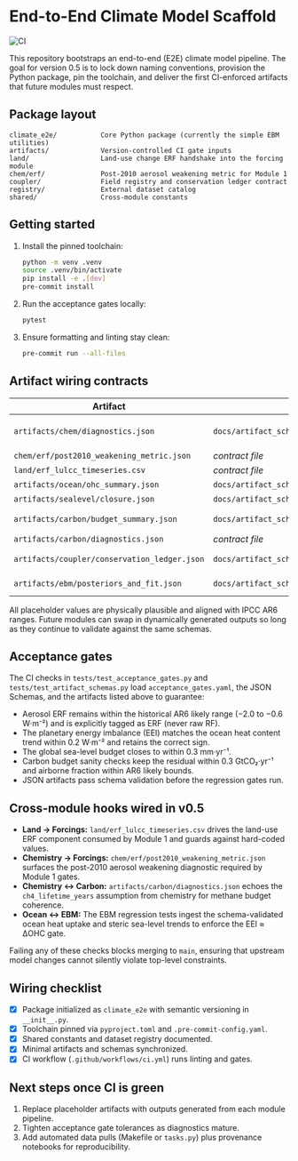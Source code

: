 # End-to-End Climate Model Scaffold

![CI](https://github.com/your-org/end-to-end-climate-model/actions/workflows/ci.yml/badge.svg)

This repository bootstraps an end-to-end (E2E) climate model pipeline. The goal for
version 0.5 is to lock down naming conventions, provision the Python package, pin the
toolchain, and deliver the first CI-enforced artifacts that future modules must
respect.

## Package layout

```
climate_e2e/           Core Python package (currently the simple EBM utilities)
artifacts/             Version-controlled CI gate inputs
land/                  Land-use change ERF handshake into the forcing module
chem/erf/              Post-2010 aerosol weakening metric for Module 1
coupler/               Field registry and conservation ledger contract
registry/              External dataset catalog
shared/                Cross-module constants
```

## Getting started

1. Install the pinned toolchain:
   ```bash
   python -m venv .venv
   source .venv/bin/activate
   pip install -e .[dev]
   pre-commit install
   ```
2. Run the acceptance gates locally:
   ```bash
   pytest
   ```
3. Ensure formatting and linting stay clean:
   ```bash
   pre-commit run --all-files
   ```

## Artifact wiring contracts

| Artifact | Schema | Key fields | Units |
| --- | --- | --- | --- |
| `artifacts/chem/diagnostics.json` | `docs/artifact_schemas/chem_diagnostics.schema.json` | `industrial_era_ERF_total`, `ch4_lifetime_years`, `forcing_convention` | W·m⁻², years, text |
| `chem/erf/post2010_weakening_metric.json` | _contract file_ | `weakening_percent_since_2010` | % |
| `land/erf_lulcc_timeseries.csv` | _contract file_ | `erf_wm2` | W·m⁻² |
| `artifacts/ocean/ohc_summary.json` | `docs/artifact_schemas/ocean_ohc_summary.schema.json` | `dHdt_Wm2` | W·m⁻² |
| `artifacts/sealevel/closure.json` | `docs/artifact_schemas/sealevel_closure.schema.json` | `residual_trend_mm_per_yr` | mm·yr⁻¹ |
| `artifacts/carbon/budget_summary.json` | `docs/artifact_schemas/carbon_budget_summary.schema.json` | `residual_GtCO2_per_yr_decadal`, `airborne_fraction_multidecadal` | Gt·CO₂·yr⁻¹, fraction |
| `artifacts/carbon/diagnostics.json` | _contract file_ | `assumed_ch4_lifetime_years` | years |
| `artifacts/coupler/conservation_ledger.json` | `docs/artifact_schemas/coupler_conservation_ledger.schema.json` | `global_energy_leak_Wm2`, `global_water_leak_kgm2s` | W·m⁻², kg·m⁻²·s⁻¹ |
| `artifacts/ebm/posteriors_and_fit.json` | `docs/artifact_schemas/ebm_posteriors_and_fit.schema.json` | `ECS_median`, `TCR_median`, `EEI_2005_2020_mean_Wm2` | K, K, W·m⁻² |

All placeholder values are physically plausible and aligned with IPCC AR6 ranges.
Future modules can swap in dynamically generated outputs so long as they continue to
validate against the same schemas.

## Acceptance gates

The CI checks in `tests/test_acceptance_gates.py` and
`tests/test_artifact_schemas.py` load `acceptance_gates.yaml`, the JSON Schemas,
and the artifacts listed above to guarantee:

- Aerosol ERF remains within the historical AR6 likely range (−2.0 to −0.6 W·m⁻²)
  and is explicitly tagged as ERF (never raw RF).
- The planetary energy imbalance (EEI) matches the ocean heat content trend within
  0.2 W·m⁻² and retains the correct sign.
- The global sea-level budget closes to within 0.3 mm·yr⁻¹.
- Carbon budget sanity checks keep the residual within 0.3 GtCO₂·yr⁻¹ and
  airborne fraction within AR6 likely bounds.
- JSON artifacts pass schema validation before the regression gates run.

## Cross-module hooks wired in v0.5

- **Land → Forcings:** `land/erf_lulcc_timeseries.csv` drives the land-use ERF
  component consumed by Module 1 and guards against hard-coded values.
- **Chemistry → Forcings:** `chem/erf/post2010_weakening_metric.json` surfaces
  the post-2010 aerosol weakening diagnostic required by Module 1 gates.
- **Chemistry ↔ Carbon:** `artifacts/carbon/diagnostics.json` echoes the
  `ch4_lifetime_years` assumption from chemistry for methane budget coherence.
- **Ocean ↔ EBM:** The EBM regression tests ingest the schema-validated ocean
  heat uptake and steric sea-level trends to enforce the EEI ≈ ΔOHC gate.

Failing any of these checks blocks merging to `main`, ensuring that upstream model
changes cannot silently violate top-level constraints.

## Wiring checklist

- [x] Package initialized as `climate_e2e` with semantic versioning in `__init__.py`.
- [x] Toolchain pinned via `pyproject.toml` and `.pre-commit-config.yaml`.
- [x] Shared constants and dataset registry documented.
- [x] Minimal artifacts and schemas synchronized.
- [x] CI workflow (`.github/workflows/ci.yml`) runs linting and gates.

## Next steps once CI is green

1. Replace placeholder artifacts with outputs generated from each module pipeline.
2. Tighten acceptance gate tolerances as diagnostics mature.
3. Add automated data pulls (Makefile or `tasks.py`) plus provenance notebooks for
   reproducibility.

